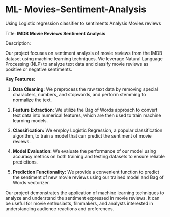 # ML- Movies-Sentiment-Analysis
Using Logistic regression classifier to sentiments Analysis Movies reviews

Title: **IMDB Movie Reviews Sentiment Analysis**

Description:

Our project focuses on sentiment analysis of movie reviews from the IMDB dataset using machine learning techniques. We leverage Natural Language Processing (NLP) to analyze text data and classify movie reviews as positive or negative sentiments.

**Key Features:**

1. **Data Cleaning:** We preprocess the raw text data by removing special characters, numbers, and stopwords, and perform stemming to normalize the text.

2. **Feature Extraction:** We utilize the Bag of Words approach to convert text data into numerical features, which are then used to train machine learning models.

3. **Classification:** We employ Logistic Regression, a popular classification algorithm, to train a model that can predict the sentiment of movie reviews.

4. **Model Evaluation:** We evaluate the performance of our model using accuracy metrics on both training and testing datasets to ensure reliable predictions.

5. **Prediction Functionality:** We provide a convenient function to predict the sentiment of new movie reviews using our trained model and Bag of Words vectorizer.

Our project demonstrates the application of machine learning techniques to analyze and understand the sentiment expressed in movie reviews. It can be useful for movie enthusiasts, filmmakers, and analysts interested in understanding audience reactions and preferences.
